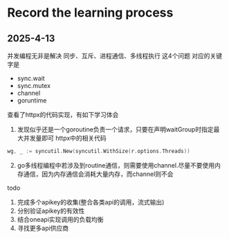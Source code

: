 # Record the learning process

## 2025-4-13
并发编程无非是解决 同步、互斥、进程通信、多线程执行 这4个问题
对应的关键字是
* sync.wait
* sync.mutex
* channel
* goruntime

查看了httpx的代码实现，有如下学习体会
1. 发现似乎还是一个goroutine负责一个请求，只要在声明waitGroup时指定最大并发量即可
httpx中的相关代码
```go
wg, _ := syncutil.New(syncutil.WithSize(r.options.Threads))
```
2. go多线程编程中若涉及到routine通信，则需要使用channel.尽量不要使用内存通信，因为内存通信会消耗大量内存，而channel则不会


todo
1. 完成多个apikey的收集(整合各类api的调用，流式输出)
2. 分别验证apikey的有效性
3. 结合oneapi实现调用的负载均衡
4. 寻找更多api供应商
